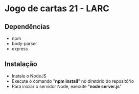 # Jogo de cartas 21 - LARC

## Dependências
* npm
* body-parser
* express

## Instalação
* Instale o NodeJS
* Execute o comando "**npm install**" no diretório do repositório
* Para iniciar o servidor Node, execute "**node server.js**"
